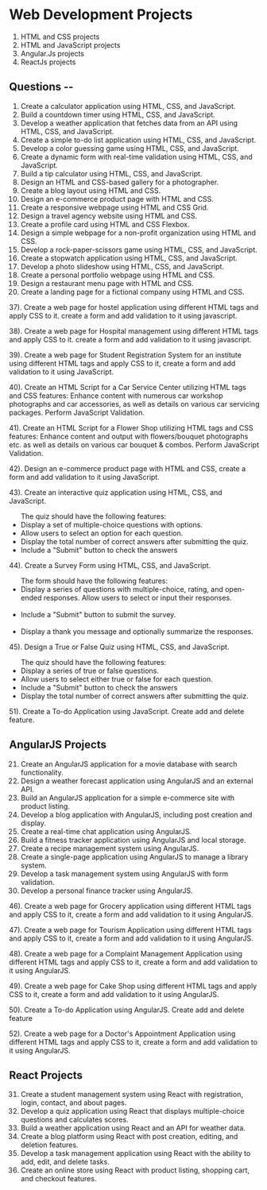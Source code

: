 # Web Development Projects
<ol>
  <li>HTML and CSS projects</li>
  <li>HTML and JavaScript projects</li>
  <li>Angular.Js projects</li>
  <li>ReactJs projects</li>
</ol>

## Questions --
01. Create a calculator application using HTML, CSS, and JavaScript.
02. Build a countdown timer using HTML, CSS, and JavaScript.
03. Develop a weather application that fetches data from an API using HTML, CSS, and JavaScript.
04. Create a simple to-do list application using HTML, CSS, and JavaScript.
05. Develop a color guessing game using HTML, CSS, and JavaScript.
06. Create a dynamic form with real-time validation using HTML, CSS, and JavaScript.
07. Build a tip calculator using HTML, CSS, and JavaScript.
08. Design an HTML and CSS-based gallery for a photographer.
09. Create a blog layout using HTML and CSS.
10. Design an e-commerce product page with HTML and CSS.
11. Create a responsive webpage using HTML and CSS Grid.
12. Design a travel agency website using HTML and CSS.
13. Create a profile card using HTML and CSS Flexbox.
14. Design a simple webpage for a non-profit organization using HTML and CSS.
15. Develop a rock-paper-scissors game using HTML, CSS, and JavaScript.
16. Create a stopwatch application using HTML, CSS, and JavaScript.
17. Develop a photo slideshow using HTML, CSS, and JavaScript.
18. Create a personal portfolio webpage using HTML and CSS.
19. Design a restaurant menu page with HTML and CSS.
20. Create a landing page for a fictional company using HTML and CSS.
  
37). Create a web page for hostel application using different HTML tags and apply CSS to it. create a form and add validation to it using javascript.

38). Create a web page for Hospital management using different HTML tags and apply CSS to it. create a form and add validation to it using javascript.

39). Create a web page for Student Registration System for an institute using different HTML tags and apply CSS to it, create a form and add validation to it using JavaScript.

40). Create an HTML Script for a Car Service Center utilizing HTML tags and CSS features: Enhance content with numerous car workshop photographs and car accessories, as well as details on various car servicing packages. Perform JavaScript Validation.

41). Create an HTML Script for a Flower Shop utilizing HTML tags and CSS features: Enhance content and output with flowers/bouquet photographs etc. as well as details on various car bouquet & combos. Perform JavaScript Validation.         

42). Design an e-commerce product page with HTML and CSS, create a form and add validation to it using JavaScript.

43). Create an interactive quiz application using HTML, CSS, and JavaScript. 
    <ul>The quiz should have the following features: 
      <li>Display a set of multiple-choice questions with options.</li>
      <li>Allow users to select an option for each question.</li>
      <li>Display the total number of correct answers after submitting the quiz.</li>
      <li>Include a "Submit" button to check the answers</li>
    </ul>

44). Create a Survey Form using HTML, CSS, and JavaScript. 
    <ul>The form should have the following features:
      <li>Display a series of questions with multiple-choice, rating, and open-ended responses. Allow users to select or input their responses.</li>    
      <li>Include a "Submit" button to submit the survey.</li>       
      <li>Display a thank you message and optionally summarize the responses.</li>
    </ul>
        
45). Design a True or False Quiz using HTML, CSS, and JavaScript.
    <ul>The quiz should have the following features:
      <li>Display a series of true or false questions.</li>
      <li>Allow users to select either true or false for each question.</li>
      <li>Include a "Submit" button to check the answers</li>
      <li>Display the total number of correct answers after submitting the quiz.</li>
    </ul>   
         
51). Create a To-do Application using JavaScript. Create add and delete feature.

## AngularJS Projects
21. Create an AngularJS application for a movie database with search functionality.
22. Design a weather forecast application using AngularJS and an external API.
23. Build an AngularJS application for a simple e-commerce site with product listing.
24. Develop a blog application with AngularJS, including post creation and display.
25. Create a real-time chat application using AngularJS.
26. Build a fitness tracker application using AngularJS and local storage.
27. Create a recipe management system using AngularJS.
28. Create a single-page application using AngularJS to manage a library system.
29. Develop a task management system using AngularJS with form validation.
30. Develop a personal finance tracker using AngularJS.

46). Create a web page for Grocery application using different HTML tags and apply CSS to it, create a form and add validation to it using AngularJS.

47). Create a web page for Tourism Application using different HTML tags and apply CSS to it, create a form and add validation to it using AngularJS.

48). Create a web page for a Complaint Management Application using different HTML tags and apply CSS to it, create a form and add validation to it using AngularJS.

49). Create a web page for Cake Shop using different HTML tags and apply CSS to it, create a form and add validation to it using AngularJS.

50). Create a To-do Application using AngularJS. Create add and delete feature

52). Create a web page for a Doctor's Appointment Application using different HTML tags and apply CSS to it, create a form and add validation to it using AngularJS.

## React Projects
31. Create a student management system using React with registration, login, contact, and about pages.
32. Develop a quiz application using React that displays multiple-choice questions and calculates scores.
33. Build a weather application using React and an API for weather data.
34. Create a blog platform using React with post creation, editing, and deletion features.
35. Develop a task management application using React with the ability to add, edit, and delete tasks.
36. Create an online store using React with product listing, shopping cart, and checkout features.
